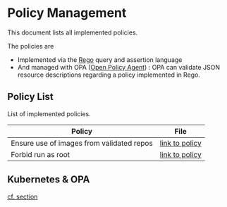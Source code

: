 # Policy Management

This document lists all implemented policies.

The policies are 
* Implemented via the [Rego](https://www.openpolicyagent.org/docs/latest/policy-language/) query and assertion language 
* And managed with OPA ([Open Policy Agent](https://www.openpolicyagent.org/)) : OPA can validate JSON resource descriptions regarding a policy implemented in Rego.

## Policy List 

List of implemented policies.

| Policy  | File  |
|---|---|
| Ensure use of images from validated repos  | [link to policy](ensure-only-validated-repo/ensure-only-validated-repo.rego)  |
| Forbid run as root  | [link to policy](forbid-run-as-root-user/forbid-run-as-root-user.rego)  |


## Kubernetes & OPA

[cf. section](./POLICIES-K8S.md)